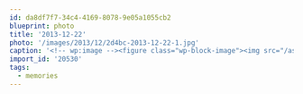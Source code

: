 ```yaml
---
id: da8df7f7-34c4-4169-8078-9e05a1055cb2
blueprint: photo
title: '2013-12-22'
photo: '/images/2013/12/2d4bc-2013-12-22-1.jpg'
caption: '<!-- wp:image --><figure class="wp-block-image"><img src="/assets/images/2013/12/2d4bc-2013-12-22-1.jpg" /></figure><!-- /wp:image --><!-- wp:paragraph --><p>Sunset in Flores, Guatemala. #memories</p><!-- /wp:paragraph -->'
import_id: '20530'
tags:
  - memories
---
```

